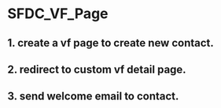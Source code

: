 # SFDC_VF_Page
## 1. create a vf page to create new contact.
## 2. redirect to custom vf detail page.
## 3. send welcome email to contact.
